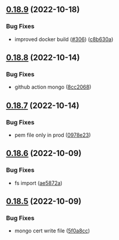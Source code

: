 ## [0.18.9](https://github.com/EddieHubCommunity/api/compare/v0.18.8...v0.18.9) (2022-10-18)


### Bug Fixes

* improved docker build ([#306](https://github.com/EddieHubCommunity/api/issues/306)) ([c8b630a](https://github.com/EddieHubCommunity/api/commit/c8b630a28281dc2bce43306a520fdfee4bb374e3))



## [0.18.8](https://github.com/EddieHubCommunity/api/compare/v0.18.7...v0.18.8) (2022-10-14)


### Bug Fixes

* github action mongo ([8cc2068](https://github.com/EddieHubCommunity/api/commit/8cc2068c62e6c9ccb70dd30d7ceb1466ad17a5e8))



## [0.18.7](https://github.com/EddieHubCommunity/api/compare/v0.18.6...v0.18.7) (2022-10-14)


### Bug Fixes

* pem file only in prod ([0978e23](https://github.com/EddieHubCommunity/api/commit/0978e23b27c2fe4ef9ceece7383927058d5d5c82))



## [0.18.6](https://github.com/EddieHubCommunity/api/compare/v0.18.5...v0.18.6) (2022-10-09)


### Bug Fixes

* fs import ([ae5872a](https://github.com/EddieHubCommunity/api/commit/ae5872a8907e51a1e56e6390a8da6d0c3c8fbeb1))



## [0.18.5](https://github.com/EddieHubCommunity/api/compare/v0.18.4...v0.18.5) (2022-10-09)


### Bug Fixes

* mongo cert write file ([5f0a8cc](https://github.com/EddieHubCommunity/api/commit/5f0a8ccf75bf8a9fac0ec173479ff9f965a60b3d))




